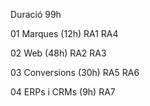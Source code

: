 Duració 99h

01 Marques (12h)
    RA1
    RA4

02 Web (48h)
    RA2
    RA3

03 Conversions (30h)
    RA5
    RA6

04 ERPs i CRMs (9h)
    RA7